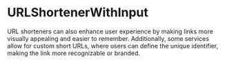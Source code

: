 # URLShortenerWithInput
 URL shorteners can also enhance user experience by making links more visually appealing and easier to remember. Additionally, some services allow for custom short URLs, where users can define the unique identifier, making the link more recognizable or branded.
